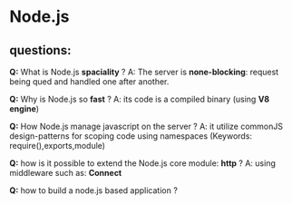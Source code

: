 Node.js
====

questions:
----
 **Q:**  What is Node.js **spaciality** ?
 A:  The server is **none-blocking**: request being qued and handled one after another.

  **Q:**  Why is Node.js so **fast** ?
  A:  its code is a compiled binary (using **V8 engine**) 

  **Q:**  How Node.js manage javascript on the server ?
  A:  it utilize commonJS design-patterns for scoping code using namespaces (Keywords: require(),exports,module)

  **Q:**  how is it possible to extend the Node.js core module: **http** ?
  A:  using middleware such as: **Connect**

  **Q:** how to build a node.js based application ?
 

